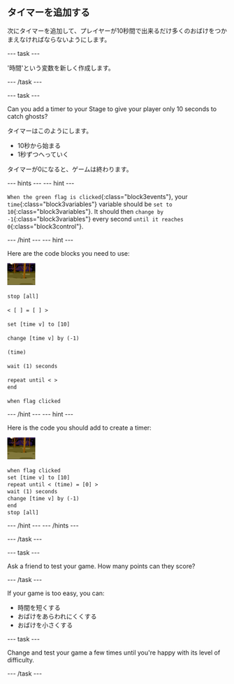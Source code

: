 ## タイマーを追加する

次にタイマーを追加して、プレイヤーが10秒間で出来るだけ多くのおばけをつかまえなければならないようにします。

\--- task \---

'時間'という変数を新しく作成します。

\--- /task \---

\--- task \---

Can you add a timer to your Stage to give your player only 10 seconds to catch ghosts?

タイマーはこのようにします。

+ 10秒から始まる
+ 1秒ずつへっていく

タイマーが0になると、ゲームは終わります。

\--- hints \--- \--- hint \---

`When the green flag is clicked`{:class="block3events"}, your `time`{:class="block3variables"} variable should be `set to 10`{:class="block3variables"}. It should then `change by -1`{:class="block3variables"} every second `until it reaches 0`{:class="block3control"}.

\--- /hint \--- \--- hint \---

Here are the code blocks you need to use:

![おばけのスプライト](images/ghost-backdrop.png)

```blocks3
stop [all]

< [ ] = [ ] >

set [time v] to [10]

change [time v] by (-1)

(time)

wait (1) seconds

repeat until < >
end

when flag clicked

```

\--- /hint \--- \--- hint \---

Here is the code you should add to create a timer:

![背景 (はいけい) のアイコン](images/ghost-backdrop.png)

```blocks3
when flag clicked
set [time v] to [10]
repeat until < (time) = [0] >
wait (1) seconds
change [time v] by (-1)
end
stop [all]
```

\--- /hint \--- \--- /hints \---

\--- /task \---

\--- task \---

Ask a friend to test your game. How many points can they score?

\--- /task \---

If your game is too easy, you can:

+ 時間を短くする
+ おばけをあらわれにくくする
+ おばけを小さくする

\--- task \---

Change and test your game a few times until you're happy with its level of difficulty.

\--- /task \---